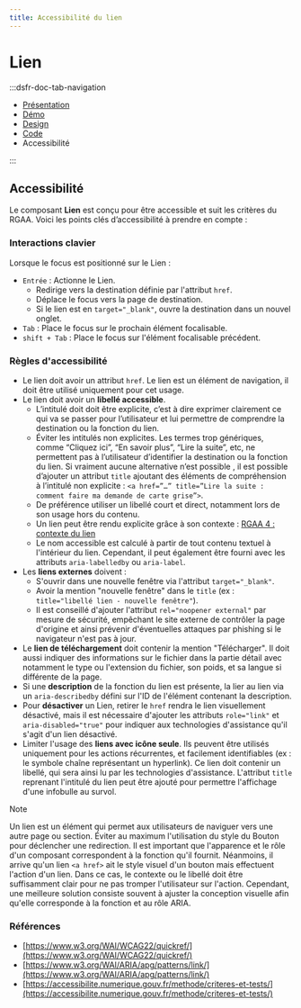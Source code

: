 ```yaml
---
title: Accessibilité du lien
---
```

# Lien

:::dsfr-doc-tab-navigation
- [Présentation](../index.md)
- [Démo](../demo/index.md)
- [Design](../design/index.md)
- [Code](../code/index.md)
- Accessibilité

:::


## Accessibilité

Le composant **Lien** est conçu pour être accessible et suit les critères du RGAA. Voici les points clés d’accessibilité à prendre en compte :

### Interactions clavier

Lorsque le focus est positionné sur le Lien :
- `Entrée` : Actionne le Lien.
  - Redirige vers la destination définie par l'attribut `href`.
  - Déplace le focus vers la page de destination.
  - Si le lien est en `target="_blank"`, ouvre la destination dans un nouvel onglet.
- `Tab` : Place le focus sur le prochain élément focalisable.
- `shift + Tab` : Place le focus sur l'élément focalisable précédent.

### Règles d'accessibilité

- Le lien doit avoir un attribut `href`. Le lien est un élément de navigation, il doit être utilisé uniquement pour cet usage.
- Le lien doit avoir un **libellé accessible**.
  - L’intitulé doit doit être explicite, c’est à dire exprimer clairement ce qui va se passer pour l’utilisateur et lui permettre de comprendre la destination ou la fonction du lien.
  - Éviter les intitulés non explicites. Les termes trop génériques, comme “Cliquez ici”, “En savoir plus”, “Lire la suite”, etc, ne permettent pas à l’utilisateur d’identifier la destination ou la fonction du lien. Si vraiment aucune alternative n’est possible , il est possible d’ajouter un attribut `title` ajoutant des éléments de compréhension à l’intitulé non explicite : `<a href=”…” title=”Lire la suite : comment faire ma demande de carte grise”>`.
  - De préférence utiliser un libellé court et direct, notamment lors de son usage hors du contenu.
  - Un lien peut être rendu explicite grâce à son contexte : [RGAA 4 : contexte du lien](https://www.numerique.gouv.fr/publications/rgaa-accessibilite/methode/glossaire/#contexte-du-lien)
  - Le nom accessible est calculé à partir de tout contenu textuel à l'intérieur du lien. Cependant, il peut également être fourni avec les attributs `aria-labelledby` ou `aria-label`.
- Les **liens externes** doivent :
  - S'ouvrir dans une nouvelle fenêtre via l'attribut `target="_blank"`.
  - Avoir la mention "nouvelle fenêtre" dans le `title` (ex : `title="libellé lien - nouvelle fenêtre"`).
  - Il est conseillé d'ajouter l'attribut `rel="noopener external"` par mesure de sécurité, empêchant le site externe de contrôler la page d'origine et ainsi prévenir d'éventuelles attaques par phishing si le navigateur n'est pas à jour.
- Le **lien de téléchargement** doit contenir la mention "Télécharger". Il doit aussi indiquer des informations sur le fichier dans la partie détail avec notamment le type ou l'extension du fichier, son poids, et sa langue si différente de la page.
- Si une **description** de la fonction du lien est présente, la lier au lien via un `aria-describedby` défini sur l'ID de l'élément contenant la description.
- Pour **désactiver** un Lien, retirer le `href` rendra le lien visuellement désactivé, mais il est nécessaire d'ajouter les attributs `role="link"` et `aria-disabled="true"` pour indiquer aux technologies d'assistance qu'il s'agit d'un lien désactivé.
- Limiter l'usage des **liens avec icône seule**. Ils peuvent être utilisés uniquement pour les actions récurrentes, et facilement identifiables (ex : le symbole chaîne représentant un hyperlink). Ce lien doit contenir un libellé, qui sera ainsi lu par les technologies d'assistance. L'attribut `title` reprenant l'intitulé du lien peut être ajouté pour permettre l'affichage d'une infobulle au survol.


> [!NOTE]
> Un lien est un élément qui permet aux utilisateurs de naviguer vers une autre page ou section. Éviter au maximum l'utilisation du style du Bouton pour déclencher une redirection. Il est important que l'apparence et le rôle d'un composant correspondent à la fonction qu'il fournit. Néanmoins, il arrive qu'un lien `<a href>` ait le style visuel d'un bouton mais effectuent l'action d'un lien. Dans ce cas, le contexte ou le libellé doit être suffisamment clair pour ne pas tromper l'utilisateur sur l'action. Cependant, une meilleure solution consiste souvent à ajuster la conception visuelle afin qu'elle corresponde à la fonction et au rôle ARIA.

### Références

- [https://www.w3.org/WAI/WCAG22/quickref/](https://www.w3.org/WAI/WCAG22/quickref/)
- [https://www.w3.org/WAI/ARIA/apg/patterns/link/](https://www.w3.org/WAI/ARIA/apg/patterns/link/)
- [https://accessibilite.numerique.gouv.fr/methode/criteres-et-tests/](https://accessibilite.numerique.gouv.fr/methode/criteres-et-tests/)